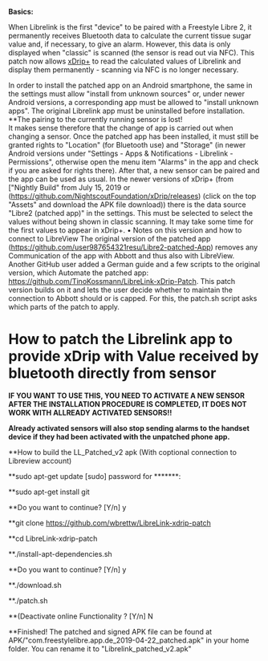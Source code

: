 **Basics:** 

When Librelink is the first "device" to be paired with a Freestyle Libre 2, it permanently receives Bluetooth data to calculate the current tissue sugar value and, if necessary, to give an alarm. 
However, this data is only displayed when "classic" is scanned (the sensor is read out via NFC). This patch now allows [xDrip+](https://github.com/jamorham/xDrip-plus) to read the calculated values of Librelink and display them permanently - scanning via NFC is no longer necessary. 

In order to install the patched app on an Android smartphone, the same in the settings must allow "install from unknown sources" or, under newer Android versions, a corresponding app must be allowed to "install unknown apps". 
The original Librelink app must be uninstalled before installation. **The pairing to the currently running sensor is lost!  
It makes sense therefore that the change of app is carried out when changing a sensor. 
Once the patched app has been installed, it must still be granted rights to "Location" (for Bluetooth use) and "Storage" (in newer Android versions under "Settings - Apps & Notifications - Librelink - Permissions", otherwise open the menu item "Alarms" in the app and check if you are asked for rights there). 
After that, a new sensor can be paired and the app can be used as usual. In the newer versions of xDrip+ (from ["Nightly Build" from July 15, 2019 or (https://github.com/NightscoutFoundation/xDrip/releases) (click on the top "Assets" and download the APK file download)) there is the data source "Libre2 (patched app)" in the settings. This must be selected to select the values without being shown in classic scanning. It may take some time for the first values to appear in xDrip+. • Notes on this version and how to connect to LibreView 
The original version of the patched app (https://github.com/user987654321resu/Libre2-patched-App) removes any Communication of the app with Abbott and thus also with LibreView. 
Another GitHub user added a German guide and a few scripts to the original version, which Automate the patched app: https://github.com/TinoKossmann/LibreLink-xDrip-Patch. This patch version builds on it and lets the user decide whether to maintain the connection to Abbott should or is capped. For this, the patch.sh script asks which parts of the patch to apply. 



# How to patch the Librelink app to provide xDrip with Value received by bluetooth directly from sensor


**IF YOU WANT TO USE THIS, YOU NEED TO ACTIVATE A NEW SENSOR AFTER THE INSTALLATION PROCEDURE IS COMPLETED, IT DOES NOT WORK WITH ALLREADY ACTIVATED SENSORS!!**

**Already activated sensors will also stop sending alarms to the handset device if they had been activated with the unpatched phone app.**

**How to build the LL_Patched_v2 apk (With coptional connection to Libreview account)

**sudo apt-get update [sudo] password for *******:

**sudo apt-get install git
 
**Do you want to continue? [Y/n] y

**git clone https://github.com/wbrettw/LibreLink-xdrip-patch

**cd LibreLink-xdrip-patch

**./install-apt-dependencies.sh
 
**Do you want to continue? [Y/n] y

**./download.sh

**./patch.sh
 
**(Deactivate online Functionality ? [Y/n] N


**Finished! The patched and signed APK file can be found at APK/"com.freestylelibre.app.de_2019-04-22_patched.apk" in your home folder. You can rename it to "Librelink_patched_v2.apk"

